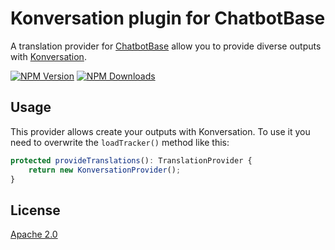 # Konversation plugin for ChatbotBase
A translation provider for [ChatbotBase] allow you to provide diverse outputs with [Konversation].

[![NPM Version][npm-image]][npm-url]
[![NPM Downloads][downloads-image]][downloads-url]

## Usage
This provider allows create your outputs with Konversation. To use it you need to 
overwrite the `loadTracker()` method like this:

```typescript
protected provideTranslations(): TranslationProvider {
    return new KonversationProvider();
}
```

## License
[Apache 2.0](LICENSE)

[ChatbotBase]: https://github.com/rekire/ChatbotBase
[npm-image]: https://img.shields.io/npm/v/chatbotbase-konversationprovider.svg
[npm-url]: https://npmjs.org/package/chatbotbase-konversationprovider
[downloads-image]: https://img.shields.io/npm/dm/chatbotbase-alexaplatform.svg
[downloads-url]: https://npmjs.org/package/chatbotbase-konversationprovider
[Konversation]: https://npmjs.org/package/konversation
